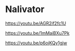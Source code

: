 # Nalivator
https://youtu.be/AGR2if2fc1U

https://youtu.be/1mMaiBXu7Pk

https://youtu.be/p6ojKQy1gjw
